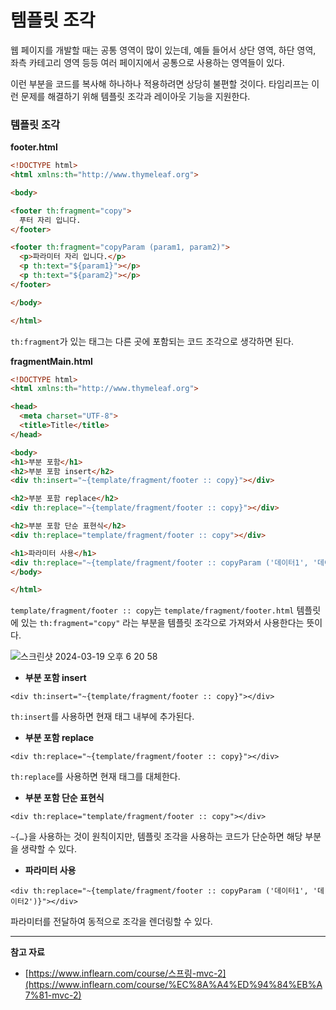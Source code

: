 # 템플릿 조각

웹 페이지를 개발할 때는 공통 영역이 많이 있는데, 예들 들어서 상단 영역, 하단 영역, 좌측 카테고리 영역 등등 여러 페이지에서 공통으로 사용하는 영역들이 있다.

이런 부분을 코드를 복사해 하나하나 적용하려면 상당히 불편할 것이다. 타임리프는 이런 문제를 해결하기 위해 템플릿 조각과 레이아웃 기능을 지원한다.

### 템플릿 조각

**footer.html**

```html
<!DOCTYPE html>
<html xmlns:th="http://www.thymeleaf.org">

<body>

<footer th:fragment="copy">
  푸터 자리 입니다.
</footer>

<footer th:fragment="copyParam (param1, param2)">
  <p>파라미터 자리 입니다.</p>
  <p th:text="${param1}"></p>
  <p th:text="${param2}"></p>
</footer>

</body>

</html>
```

`th:fragment`가 있는 태그는 다른 곳에 포함되는 코드 조각으로 생각하면 된다.

**fragmentMain.html**

```html
<!DOCTYPE html>
<html xmlns:th="http://www.thymeleaf.org">

<head>
  <meta charset="UTF-8">
  <title>Title</title>
</head>

<body>
<h1>부분 포함</h1>
<h2>부분 포함 insert</h2>
<div th:insert="~{template/fragment/footer :: copy}"></div>

<h2>부분 포함 replace</h2>
<div th:replace="~{template/fragment/footer :: copy}"></div>

<h2>부분 포함 단순 표현식</h2>
<div th:replace="template/fragment/footer :: copy"></div>

<h1>파라미터 사용</h1>
<div th:replace="~{template/fragment/footer :: copyParam ('데이터1', '데이터2')}"></div>
</body>

</html>
```

`template/fragment/footer :: copy`는 `template/fragment/footer.html` 템플릿에 있는 `th:fragment="copy"` 라는 부분을 템플릿 조각으로 가져와서 사용한다는 뜻이다.

![스크린샷 2024-03-19 오후 6 20 58](https://github.com/Heo-y-y/development-blog/assets/112863029/ffe938b4-dcf7-4985-aee4-afae880f894e)

- **부분 포함 insert**

`<div th:insert="~{template/fragment/footer :: copy}"></div>`

`th:insert`를 사용하면 현재 태그 내부에 추가된다.

- **부분 포함 replace**

`<div th:replace="~{template/fragment/footer :: copy}"></div>`

`th:replace`를 사용하면 현재 태그를 대체한다.

- **부분 포함 단순 표현식**

`<div th:replace="template/fragment/footer :: copy"></div>`

`~{…}`을 사용하는 것이 원칙이지만, 템플릿 조각을 사용하는 코드가 단순하면 해당 부분을 생략할 수 있다.

- **파라미터 사용**

`<div th:replace="~{template/fragment/footer :: copyParam ('데이터1', '데이터2')}"></div>`

파라미터를 전달하여 동적으로 조각을 렌더링할 수 있다.

---

**참고 자료**

- [https://www.inflearn.com/course/스프링-mvc-2](https://www.inflearn.com/course/%EC%8A%A4%ED%94%84%EB%A7%81-mvc-2)

